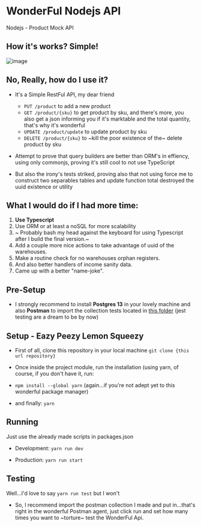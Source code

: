 # WonderFul Nodejs API
Nodejs - Product Mock API

## How it's works? Simple!

![image](https://user-images.githubusercontent.com/51131016/119979354-37aa4180-bf91-11eb-85ed-050936ba8e09.png)


## No, Really, how do I use it?
- It's a Simple RestFul API, my dear friend
  - ``` PUT /product ``` to add a new product
  - ``` GET /product/{sku} ``` to get product by sku, and there's more, you also get a json informing you if it's marktable and the total quantity, 
  that's why it's wonderful
  - ``` UPDATE /product/update ``` to update product by sku
  - ``` DELETE /product/{sku} ``` to ~kill the poor existence of the~ delete product by sku
  
- Attempt to prove that query builders are better than ORM's in effiency, using only commonjs, proving it's still cool to not use TypeScript
- But also the irony's tests striked, proving also that not using force me to construct two separables tables and update function total destroyed 
the uuid existence or utility

## What I would do if I had more time:
1. **Use Typescript**
1. Use ORM or at least a noSQL for more scalability
1. ~ Probably bash my head against the keyboard for using Typescript after I build the final version.~
1. Add a couple more nice actions to take advantage of uuid of the warehouses.
1. Make a routine check for no warehouses orphan registers.
1. And also better handlers of income sanity data.
1. Came up with a better "name-joke".

## Pre-Setup
- I strongly recommend to install **Postgres 13** in your lovely machine and also **Postman** to import the collection 
tests located in [this folder](https://github.com/vitorqueijo/test-nodejs/tree/master/__postman_doc__) (jest testing are a dream to be by now)

## Setup - Eazy Peezy Lemon Squeezy

- First of all, clone this repository in your local machine ``` git clone {this url repository} ```

- Once inside the project module, run the installation (using yarn, of course, if you don't have it, run: 
- ```npm install --global yarn``` (again...if you're not adept yet to this wonderful package manager)
- and finally: ``` yarn ```

## Running
Just use the already made scripts in packages.json

- Development: ``` yarn run dev ```

- Production: ``` yarn run start ```

## Testing
Well...I'd love to say ```yarn run test``` but I won't
- So, I recommend import the postman collection I made and put in...that's right in the wonderful Postman agent, just click run and set how many times you
want to ~torture~ test the WonderFul Api.
